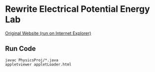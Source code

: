 # Rewrite Electrical Potential Energy Lab
[Original Website (run on Internet Explorer)](web.mit.edu/jbelcher/www/java/attLec/attPot.html)

## Run Code
```
javac PhysicsProj/*.java
appletviewer appletLoader.html
```